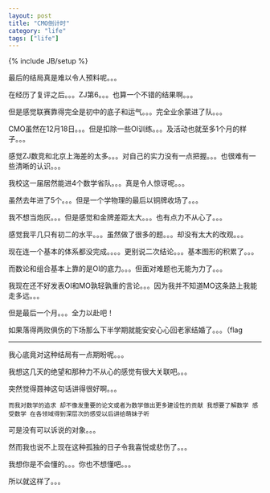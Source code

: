 ```yaml
---
layout: post
title: "CMO倒计时"
category: "life"
tags: ["life"]
---
```

{% include JB/setup %}

最后的结局真是难以令人预料呢。。。

在经历了复评之后。。。ZJ第6。。。也算一个不错的结果啊。。。

但是感觉联赛靠得完全是初中的底子和运气。。。完全业余蒙进了队。。。

CMO虽然在12月18日。。。但是扣除一些OI训练。。。及活动也就至多1个月的样子。。。

感觉ZJ数竞和北京上海差的太多。。。对自己的实力没有一点把握。。。也很难有一些清晰的认识。。。

我校这一届居然能进4个数学省队。。。真是令人惊讶呢。。。

虽然去年进了5个。。。但是一个学物理的最后以铜牌收场了。。。

我不想当炮灰。。。但是感觉和金牌差距太大。。。也有点力不从心了。。。

感觉我平几只有初二的水平。。。虽然做了很多的题。。。却没有太大的改观。。。

现在连一个基本的体系都没完成。。。。更别说二次结论。。。基本图形的积累了。。。

而数论和组合基本上靠的是OI的底力。。。但面对难题也无能为力了。。。

我现在还不好发表OI和MO孰轻孰重的言论。。。因为我并不知道MO这条路上我能走多远。。。

但是最后一个月。。。全力以赴吧！

如果落得两败俱伤的下场那么下半学期就能安安心心回老家结婚了。。。（flag

-------------------------------------------------------------------------------------------------

我心底竟对这种结局有一点期盼呢。。。

我想这几天的绝望和那种力不从心的感觉有很大关联吧。。。

突然觉得聂神这句话讲得很好啊。。。

	而我对数学的追求 却不像发重要的论文或者为数学做出更多建设性的贡献 我想要了解数学 感受数学 在各领域得到深层次的感受以后讲给萌妹子听

可是没有可以诉说的对象。。。

然而我也说不上现在这种孤独的日子令我喜悦或悲伤了。。。

我想你是不会懂的。。。你也不想懂吧。。。

所以就这样了。。。